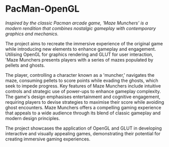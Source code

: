 # PacMan-OpenGL

_Inspired by the classic Pacman arcade game, 'Maze Munchers' is a modern rendition that combines 
nostalgic gameplay with contemporary graphics and mechanics._ 



The project aims to recreate the immersive experience of the original game while introducing new elements to enhance gameplay and 
engagement. Utilising OpenGL for graphics rendering and GLUT for user interaction, 'Maze Munchers 
presents players with a series of mazes populated by pellets and ghosts.

The player, controlling a character known as a 'muncher,' navigates the maze, consuming pellets to score points while evading 
the ghosts, which seek to impede progress. Key features of Maze Munchers include intuitive controls 
and strategic use of power-ups to enhance gameplay complexity. The game's design emphasises 
entertainment and cognitive engagement, requiring players to devise strategies to maximise their score 
while avoiding ghost encounters. Maze Munchers offers a compelling gaming experience that appeals 
to a wide audience through its blend of classic gameplay and modern design principles.

The project showcases the application of OpenGL and GLUT in developing interactive and visually appealing 
games, demonstrating their potential for creating immersive gaming experiences.
